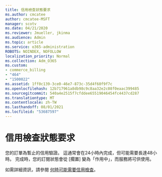 ```yaml
---
title: 信用檢查狀態要求
ms.author: cmcatee
author: cmcatee-MSFT
manager: scotv
ms.date: 04/21/2020
ms.reviewer: Jmueller, jkinma
ms.audience: Admin
ms.topic: article
ms.service: o365-administration
ROBOTS: NOINDEX, NOFOLLOW
localization_priority: Normal
ms.collection: Adm_O365
ms.custom:
- commerce_billing
- "464"
- "1500022"
ms.assetid: 1ff0c139-3ce0-46e7-873c-35d4f60f9f7c
ms.openlocfilehash: 12b717961a8db98c9c8aa32e2c08f0eaac399485
ms.sourcegitcommit: 540a4e2515f7cfddee65519046454fc4437cd287
ms.translationtype: MT
ms.contentlocale: zh-TW
ms.lasthandoff: 08/01/2021
ms.locfileid: "53687597"
---
```

# <a name="credit-check-status-request"></a>信用檢查狀態要求

您的訂單為暫止的信用驗證。 這通常會在24小時內完成，但可能需要長達48小時。 完成時，您的訂閱狀態會從 [擱置] 變為「作用中」，而服務將可供使用。

如需詳細資訊，請參閱 [何時可能需要信用檢查](/microsoft-365/commerce/billing-and-payments/pay-for-your-subscription#pay-by-invoice-check-or-eft)。
